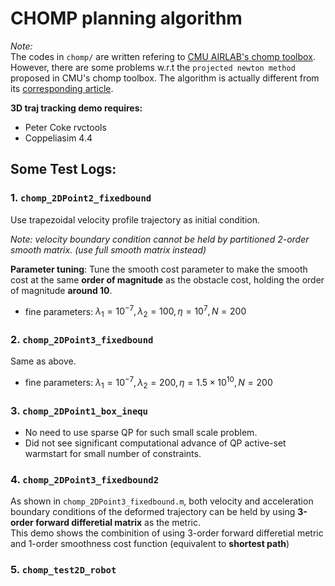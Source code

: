 # CHOMP planning algorithm

*Note:*  
The codes in `chomp/` are written refering to [CMU AIRLAB's chomp toolbox](https://theairlab.org/research/2016/11/01/opensourceplanning/).  
However, there are some problems w.r.t the `projected newton method` proposed in CMU's chomp toolbox. The algorithm is actually different from its [corresponding article](https://epubs.siam.org/doi/abs/10.1137/08073812X).  

**3D traj tracking demo requires:**  
- Peter Coke rvctools
- Coppeliasim 4.4

## Some Test Logs:
### 1. `chomp_2DPoint2_fixedbound`
Use trapezoidal velocity profile trajectory as initial condition.  

*Note: velocity boundary condition cannot be held by partitioned 2-order smooth matrix. (use full smooth matrix instead)*  

**Parameter tuning**: Tune the smooth cost parameter to make the smooth cost at the same **order of magnitude** as the obstacle cost, holding the order of magnitude **around 10**. 
- fine parameters: $\lambda_1=10^{-7}, \lambda_2=100, \eta=10^7, N=200$

### 2. `chomp_2DPoint3_fixedbound`
Same as above.
- fine parameters: $\lambda_1=10^{-7}, \lambda_2=200, \eta=1.5\times 10^{10}, N=200$

### 3. `chomp_2DPoint1_box_inequ`
- No need to use sparse QP for such small scale problem.
- Did not see significant computational advance of QP active-set warmstart for small number of constraints.

### 4. `chomp_2DPoint3_fixedbound2`
As shown in `chomp_2DPoint3_fixedbound.m`, both velocity and acceleration boundary conditions of the deformed trajectory can be held by using **3-order forward differetial matrix** as the metric.  
This demo shows the combinition of using 3-order forward differetial metric and 1-order smoothness cost function (equivalent to **shortest path**)

### 5. `chomp_test2D_robot`
